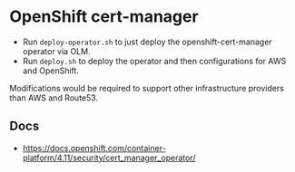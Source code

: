 # OpenShift cert-manager

- Run `deploy-operator.sh` to just deploy the openshift-cert-manager operator via OLM.
- Run `deploy.sh` to deploy the operator and then configurations for AWS and OpenShift.

Modifications would be required to support other infrastructure providers than AWS and Route53.

## Docs

- https://docs.openshift.com/container-platform/4.11/security/cert_manager_operator/